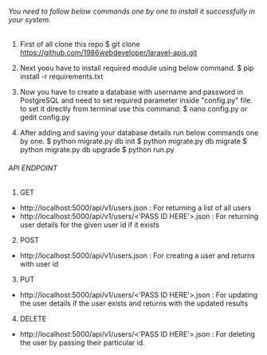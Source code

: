 ###### You need to follow below commands one by one to install it successfully in your system. ######

1) First of all clone this repo
$ git clone https://github.com/1986webdeveloper/laravel-apis.git

2) Next yoou have to install required module using below command. 
$ pip install -r requirements.txt

3) Now you have to create a database with username and password in PostgreSQL and need to set required parameter inside "config.py" file. to set it directly from terminal use this command:
$ nano config.py  or gedit config.py

4) After adding and saving your database details run below commands one by one.
$ python migrate.py db init
$ python migrate.py db migrate
$ python migrate.py db upgrade
$ python run.py	

###### API ENDPOINT ######
1) GET
- http://localhost:5000/api/v1/users.json : For returning a list of all users
- http://localhost:5000/api/v1/users/<'PASS ID HERE'>.json  : For returning user details for the given user id if it exists

2) POST
- http://localhost:5000/api/v1/users.json : For creating a user and returns with user id

3) PUT
- http://localhost:5000/api/v1/users/<'PASS ID HERE'>.json : For updating the user details if the user exists and returns with the updated results

4) DELETE
- http://localhost:5000/api/v1/users/<'PASS ID HERE'>.json : For deleting the user by passing their particular id.
